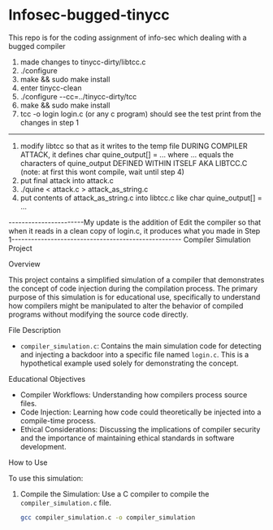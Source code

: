 # Infosec-bugged-tinycc
This repo is for the coding assignment of info-sec which dealing with a bugged compiler


1. made changes to tinycc-dirty/libtcc.c
2. ./configure
3. make && sudo make install
4. enter tinycc-clean
5. ./configure --cc=../tinycc-dirty/tcc
6. make && sudo make install
7. tcc -o login login.c (or any c program)
should see the test print from the changes in step 1

---------------------

1. modify libtcc so that as it writes to the temp file DURING COMPILER ATTACK, it defines char quine_output[] = ... where ... equals the characters of quine_output DEFINED WITHIN ITSELF AKA LIBTCC.C
(note: at first this wont compile, wait until step 4)
2. put final attack into attack.c
3. ./quine < attack.c > attack_as_string.c
4. put contents of attack_as_string.c into libtcc.c like char quine_output[] = ...

-----------------------My update is the addition of Edit the compiler so that when it reads in a clean copy of login.c, it produces what you made in Step 1----------------------------------------------------
Compiler Simulation Project

Overview

This project contains a simplified simulation of a compiler that demonstrates the concept of code injection during the compilation process. The primary purpose of this simulation is for educational use, specifically to understand how compilers might be manipulated to alter the behavior of compiled programs without modifying the source code directly.

File Description

- `compiler_simulation.c`: Contains the main simulation code for detecting and injecting a backdoor into a specific file named `login.c`. This is a hypothetical example used solely for demonstrating the concept.

 Educational Objectives

- Compiler Workflows: Understanding how compilers process source files.
- Code Injection: Learning how code could theoretically be injected into a compile-time process.
- Ethical Considerations: Discussing the implications of compiler security and the importance of maintaining ethical standards in software development.

 How to Use

To use this simulation:

1. Compile the Simulation: Use a C compiler to compile the `compiler_simulation.c` file.
   ```bash
   gcc compiler_simulation.c -o compiler_simulation